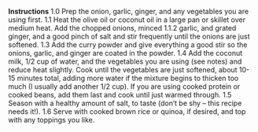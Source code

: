 **Instructions**
1.0 Prep the onion, garlic, ginger, and any vegetables you are using first.
1.1 Heat the olive oil or coconut oil in a large pan or skillet over medium heat. Add the chopped onions, minced 1.1.2 garlic, and grated ginger, and a good pinch of salt and stir frequently until the onions are just softened.
1.3 Add the curry powder and give everything a good stir so the onions, garlic, and ginger are coated in the powder.
1.4 Add the coconut milk, 1/2 cup of water, and the vegetables you are using (see notes) and reduce heat slightly. Cook until the vegetables are just softened, about 10-15 minutes total, adding more water if the mixture begins to thicken too much (I usually add another 1/2 cup). If you are using cooked protein or cooked beans, add them last and cook until just warmed through.
1.5 Season with a healthy amount of salt, to taste (don’t be shy – this recipe needs it!).
1.6 Serve with cooked brown rice or quinoa, if desired, and top with any toppings you like.
